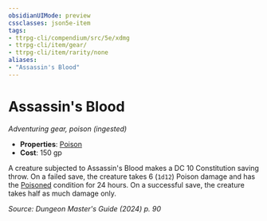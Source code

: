 ```yaml
---
obsidianUIMode: preview
cssclasses: json5e-item
tags:
- ttrpg-cli/compendium/src/5e/xdmg
- ttrpg-cli/item/gear/
- ttrpg-cli/item/rarity/none
aliases: 
- "Assassin's Blood"
---
```

# Assassin's Blood
*Adventuring gear, poison (ingested)*  

- **Properties**: [Poison](item-properties.md#Poison)
- **Cost**: 150 gp

A creature subjected to Assassin's Blood makes a DC 10 Constitution saving throw. On a failed save, the creature takes 6 (`1d12`) Poison damage and has the [Poisoned](conditions.md#Poisoned) condition for 24 hours. On a successful save, the creature takes half as much damage only.

*Source: Dungeon Master's Guide (2024) p. 90*
